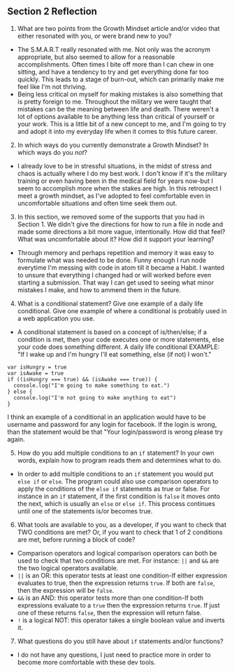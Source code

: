 ## Section 2 Reflection

1. What are two points from the Growth Mindset article and/or video that either resonated with you, or were brand new to you?
+ The S.M.A.R.T really resonated with me. Not only was the acronym appropriate, but also seemed to allow for a reasonable accomplishments. Often times I bite off more than I can chew in one sitting, and have a tendency to try and get everything done far too quickly. This leads to a stage of burn-out, which can primarily make me feel like I'm not thriving.
+ Being less critical on myself for making mistakes is also something that is pretty foreign to me. Throughout the military we were taught that mistakes can be the meaning between life and death. There weren't a lot of options available to be anything less than critical of yourself or your work. This is a little bit of a new concept to me, and I'm going to try and adopt it into my everyday life when it comes to this future career.

2. In which ways do you currently demonstrate a Growth Mindset? In which ways do you _not_?
+ I already love to be in stressful situations, in the midst of stress and chaos is actually where I do my best work. I don't know if it's the military training or even having been in the medical field for years now-but I seem to accomplish more when the stakes are high. In this retrospect I meet a growth mindset, as I've adopted to feel comfortable even in uncomfortable situations and often time seek them out.

3. In this section, we removed some of the supports that you had in Section 1. We didn't give the directions for how to run a file in node and made some directions a bit more vague, intentionally. How did that feel? What was uncomfortable about it? How did it support your learning?
+ Through memory and perhaps repetition and memory it was easy to formulate what was needed to be done. Funny enough I run node everytime I'm messing with code in atom till it became a Habit. I wanted to unsure that everything I changed had or will worked before even starting a submission. That way I can get used to seeing what minor mistakes I make, and how to ammend them in the future.

4. What is a conditional statement? Give one example of a daily life conditional. Give one example of where a conditional is probably used in a web application you use.
+ A conditional statement is based on a concept of is/then/else; if a condition is met, then your code executes one or more statements, else your code does something different. A daily life conditional EXAMPLE: "If I wake up and I'm hungry I'll eat something, else (if not) I won't."
```
var isHungry = true
var isAwake = true
if ((isHungry === true) && (isAwake === true)) {
  console.log("I'm going to make something to eat.")
} else {
  console.log("I'm not going to make anything to eat")
}
```
I think an example of a conditional in an application would have to be username and password for any login for facebook. If the login is wrong, than the statement would be that "Your login/password is wrong please try again.

5. How do you add multiple conditions to an `if` statement? In your own words, explain how to program reads them and determines what to do.
+ In order to add multiple conditions to an `if` statement you would put `else if` or `else`. The program could also use comparison operators to apply the conditions of the `else if` statements as true or false. For instance in an `if` statement, if the first condition is `false` it moves onto the next, which is usually an `else` or `else if`. This process continues until one of the statements is/or becomes true.

6. What tools are available to you, as a developer, if you want to check that TWO conditions are met? Or, if you want to check that 1 of 2 conditions are met, before running a block of code?
+ Comparison operators and logical comparison operators can both be used to check that two conditions are met. For instance: ``||`` and ``&&`` are the two logical operators available.
+ ``||`` is an OR: this operator tests at least one condition-If either expression evaluates to true, then the expression returns ``true``. If both are ``false``, then the expression will be ``false``.
+ ``&&`` is an AND: this operator tests more than one condition-If both expressions evaluate to a ``true`` then the expression returns ``true``. If just one of these returns ``false``, then the expression will return false.
+ ``!`` is a logical NOT: this operator takes a single boolean value and inverts it.

7. What questions do you still have about `if` statements and/or functions?
+ I do not have any questions, I just need to practice more in order to become more comfortable with these dev tools. 
